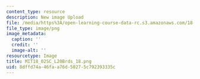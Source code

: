 ```yaml
---
content_type: resource
description: New image Upload
file: /media/https%3A/open-learning-course-data-rc.s3.amazonaws.com/18-02sc-multivariable-calculus-fall-2010/8dffd74a46faa76d50275c792393335c_MIT18_02SC_L20Brds_18.png
file_type: image/png
image_metadata:
  caption: ''
  credit: ''
  image-alt: ''
resourcetype: Image
title: MIT18_02SC_L20Brds_18.png
uid: 8dffd74a-46fa-a76d-5027-5c792393335c
---
```

